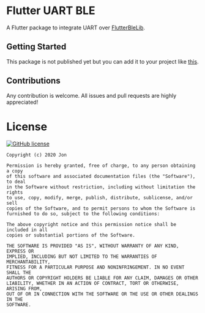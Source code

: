 # Flutter UART BLE

A Flutter package to integrate UART over [FlutterBleLib](https://github.com/Polidea/FlutterBleLib).

## Getting Started

This package is not published yet but you can add it to your project like [this](https://github.com/9AZX/FlutterUartBle/issues/1#issuecomment-592606034).

## Contributions

Any contribution is welcome. All issues and pull requests are highly appreciated!

# License

 [![GitHub license](https://img.shields.io/badge/license-MIT-blue.svg)](https://raw.githubusercontent.com/9AZX/FlutterUartBle/master/LICENSE)
 
    Copyright (c) 2020 Jon

    Permission is hereby granted, free of charge, to any person obtaining a copy
    of this software and associated documentation files (the "Software"), to deal
    in the Software without restriction, including without limitation the rights
    to use, copy, modify, merge, publish, distribute, sublicense, and/or sell
    copies of the Software, and to permit persons to whom the Software is
    furnished to do so, subject to the following conditions:

    The above copyright notice and this permission notice shall be included in all
    copies or substantial portions of the Software.

    THE SOFTWARE IS PROVIDED "AS IS", WITHOUT WARRANTY OF ANY KIND, EXPRESS OR
    IMPLIED, INCLUDING BUT NOT LIMITED TO THE WARRANTIES OF MERCHANTABILITY,
    FITNESS FOR A PARTICULAR PURPOSE AND NONINFRINGEMENT. IN NO EVENT SHALL THE
    AUTHORS OR COPYRIGHT HOLDERS BE LIABLE FOR ANY CLAIM, DAMAGES OR OTHER
    LIABILITY, WHETHER IN AN ACTION OF CONTRACT, TORT OR OTHERWISE, ARISING FROM,
    OUT OF OR IN CONNECTION WITH THE SOFTWARE OR THE USE OR OTHER DEALINGS IN THE
    SOFTWARE.
